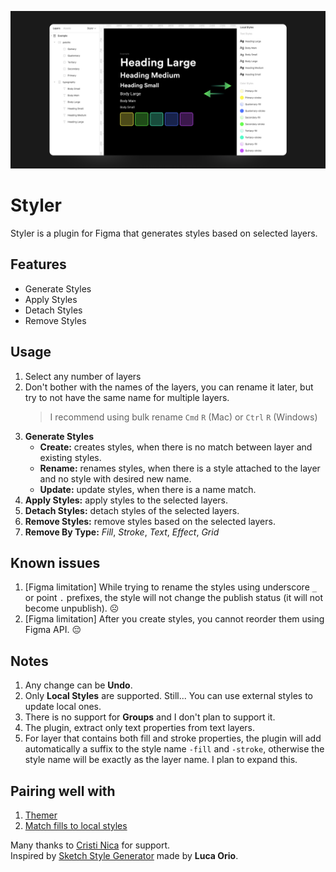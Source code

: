 ![cover](src/assets/cover.png)

# Styler

Styler is a plugin for Figma that generates styles based on selected layers.

## Features

- Generate Styles
- Apply Styles
- Detach Styles
- Remove Styles

## Usage

1. Select any number of layers
1. Don't bother with the names of the layers, you can rename it later, but try to not have the same name for multiple layers.
   > I recommend using bulk rename `Cmd` `R` (Mac) or `Ctrl` `R` (Windows)
1. **Generate Styles**
   - **Create:** creates styles, when there is no match between layer and existing styles.
   - **Rename:** renames styles, when there is a style attached to the layer and no style with desired new name.
   - **Update:** update styles, when there is a name match.
1. **Apply Styles:** apply styles to the selected layers.
1. **Detach Styles:** detach styles of the selected layers.
1. **Remove Styles:** remove styles based on the selected layers.
1. **Remove By Type:** _Fill_, _Stroke_, _Text_, _Effect_, _Grid_

## Known issues

1. [Figma limitation] While trying to rename the styles using underscore `_` or point `.` prefixes, the style will not change the publish status (it will not become unpublish). ☹️
1. [Figma limitation] After you create styles, you cannot reorder them using Figma API. 😔

## Notes

1. Any change can be **Undo**.
1. Only **Local Styles** are supported. Still... You can use external styles to update local ones.
1. There is no support for **Groups** and I don't plan to support it.
1. The plugin, extract only text properties from text layers.
1. For layer that contains both fill and stroke properties, the plugin will add automatically a suffix to the style name `-fill` and `-stroke`, otherwise the style name will be exactly as the layer name. I plan to expand this.

## Pairing well with

1. [Themer](https://github.com/thomas-lowry/themer)
1. [Match fills to local styles](https://www.figma.com/community/plugin/783240561193792353/Match-fills-to-local-styles)

Many thanks to [Cristi Nica](https://github.com/cristi9512) for support.  
Inspired by [Sketch Style Generator](https://github.com/lucaorio/sketch-styles-generator) made by **Luca Orio**.

